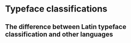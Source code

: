# Typeface classifications
## The difference between Latin typeface classification and other languages